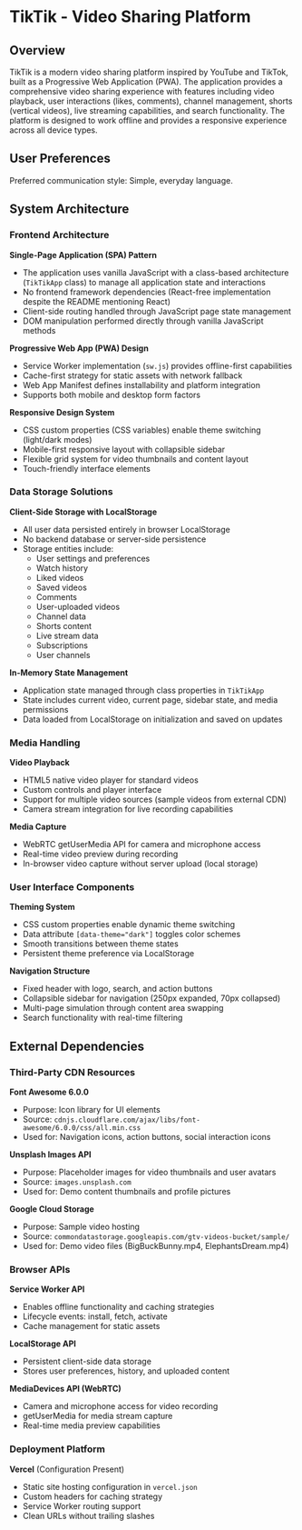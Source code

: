 # TikTik - Video Sharing Platform

## Overview

TikTik is a modern video sharing platform inspired by YouTube and TikTok, built as a Progressive Web Application (PWA). The application provides a comprehensive video sharing experience with features including video playback, user interactions (likes, comments), channel management, shorts (vertical videos), live streaming capabilities, and search functionality. The platform is designed to work offline and provides a responsive experience across all device types.

## User Preferences

Preferred communication style: Simple, everyday language.

## System Architecture

### Frontend Architecture

**Single-Page Application (SPA) Pattern**
- The application uses vanilla JavaScript with a class-based architecture (`TikTikApp` class) to manage all application state and interactions
- No frontend framework dependencies (React-free implementation despite the README mentioning React)
- Client-side routing handled through JavaScript page state management
- DOM manipulation performed directly through vanilla JavaScript methods

**Progressive Web App (PWA) Design**
- Service Worker implementation (`sw.js`) provides offline-first capabilities
- Cache-first strategy for static assets with network fallback
- Web App Manifest defines installability and platform integration
- Supports both mobile and desktop form factors

**Responsive Design System**
- CSS custom properties (CSS variables) enable theme switching (light/dark modes)
- Mobile-first responsive layout with collapsible sidebar
- Flexible grid system for video thumbnails and content layout
- Touch-friendly interface elements

### Data Storage Solutions

**Client-Side Storage with LocalStorage**
- All user data persisted entirely in browser LocalStorage
- No backend database or server-side persistence
- Storage entities include:
  - User settings and preferences
  - Watch history
  - Liked videos
  - Saved videos
  - Comments
  - User-uploaded videos
  - Channel data
  - Shorts content
  - Live stream data
  - Subscriptions
  - User channels

**In-Memory State Management**
- Application state managed through class properties in `TikTikApp`
- State includes current video, current page, sidebar state, and media permissions
- Data loaded from LocalStorage on initialization and saved on updates

### Media Handling

**Video Playback**
- HTML5 native video player for standard videos
- Custom controls and player interface
- Support for multiple video sources (sample videos from external CDN)
- Camera stream integration for live recording capabilities

**Media Capture**
- WebRTC getUserMedia API for camera and microphone access
- Real-time video preview during recording
- In-browser video capture without server upload (local storage)

### User Interface Components

**Theming System**
- CSS custom properties enable dynamic theme switching
- Data attribute `[data-theme="dark"]` toggles color schemes
- Smooth transitions between theme states
- Persistent theme preference via LocalStorage

**Navigation Structure**
- Fixed header with logo, search, and action buttons
- Collapsible sidebar for navigation (250px expanded, 70px collapsed)
- Multi-page simulation through content area swapping
- Search functionality with real-time filtering

## External Dependencies

### Third-Party CDN Resources

**Font Awesome 6.0.0**
- Purpose: Icon library for UI elements
- Source: `cdnjs.cloudflare.com/ajax/libs/font-awesome/6.0.0/css/all.min.css`
- Used for: Navigation icons, action buttons, social interaction icons

**Unsplash Images API**
- Purpose: Placeholder images for video thumbnails and user avatars
- Source: `images.unsplash.com`
- Used for: Demo content thumbnails and profile pictures

**Google Cloud Storage**
- Purpose: Sample video hosting
- Source: `commondatastorage.googleapis.com/gtv-videos-bucket/sample/`
- Used for: Demo video files (BigBuckBunny.mp4, ElephantsDream.mp4)

### Browser APIs

**Service Worker API**
- Enables offline functionality and caching strategies
- Lifecycle events: install, fetch, activate
- Cache management for static assets

**LocalStorage API**
- Persistent client-side data storage
- Stores user preferences, history, and uploaded content

**MediaDevices API (WebRTC)**
- Camera and microphone access for video recording
- getUserMedia for media stream capture
- Real-time media preview capabilities

### Deployment Platform

**Vercel** (Configuration Present)
- Static site hosting configuration in `vercel.json`
- Custom headers for caching strategy
- Service Worker routing support
- Clean URLs without trailing slashes